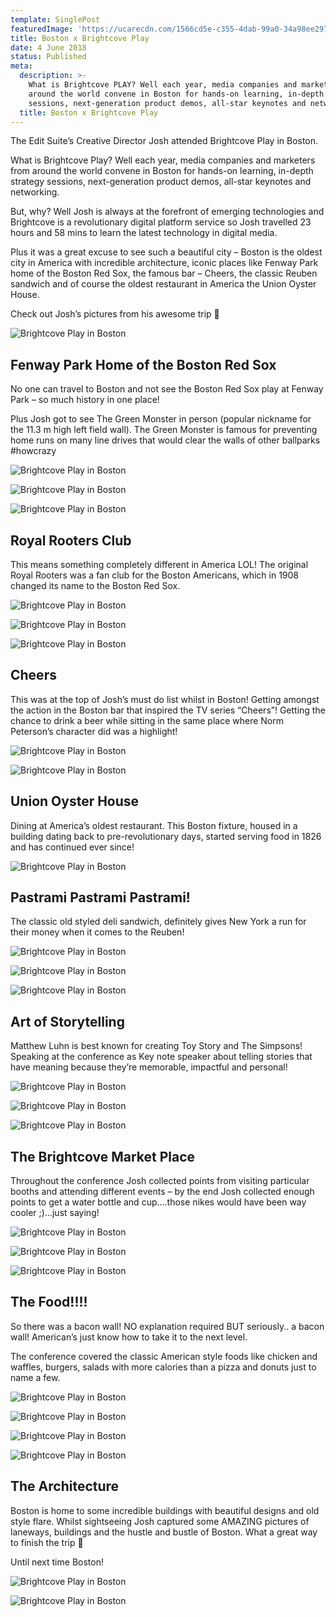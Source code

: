 ```yaml
---
template: SinglePost
featuredImage: 'https://ucarecdn.com/1566cd5e-c355-4dab-99a0-34a98ee29770/'
title: Boston x Brightcove Play
date: 4 June 2018
status: Published
meta:
  description: >-
    What is Brightcove PLAY? Well each year, media companies and marketers from
    around the world convene in Boston for hands-on learning, in-depth strategy
    sessions, next-generation product demos, all-star keynotes and networking.
  title: Boston x Brightcove Play
---
```

The Edit Suite’s Creative Director Josh attended Brightcove Play in Boston.

What is Brightcove Play? Well each year, media companies and marketers from around the world convene in Boston for hands-on learning, in-depth strategy sessions, next-generation product demos, all-star keynotes and networking.

But, why? Well Josh is always at the forefront of emerging technologies and Brightcove is a revolutionary digital platform service so Josh travelled 23 hours and 58 mins to learn the latest technology in digital media.

Plus it was a great excuse to see such a beautiful city – Boston is the oldest city in America with incredible architecture, iconic places like Fenway Park home of the Boston Red Sox, the famous bar – Cheers, the classic Reuben sandwich and of course the oldest restaurant in America the Union Oyster  House.

Check out Josh’s pictures from his awesome trip 🙂

![Brightcove Play in Boston](https://ucarecdn.com/3315bc00-34bc-44ac-b7a6-190bf258faa3/)

## Fenway Park Home of the Boston Red Sox

No one can travel to Boston and not see the Boston Red Sox play at Fenway Park – so much history in one place!

Plus Josh got to see The Green Monster in person (popular nickname for the 11.3 m high left field wall). The Green Monster is famous for preventing home runs on many line drives that would clear the walls of other ballparks #howcrazy

![Brightcove Play in Boston](https://ucarecdn.com/de6d6139-78dc-4ad8-9d61-72217740839e/)

![Brightcove Play in Boston](https://ucarecdn.com/eae67e07-832b-435f-a523-9ec2546c3caa/)

![Brightcove Play in Boston](https://ucarecdn.com/1d9537e0-ecde-4a5c-a8e0-80db90c062c4/)

## Royal Rooters Club

This means something completely different in America LOL! The original Royal Rooters was a fan club for the Boston Americans, which in 1908 changed its name to the Boston Red Sox.

![Brightcove Play in Boston](https://ucarecdn.com/6e3bda88-d346-40c0-ad90-17341c43af9b/)

![Brightcove Play in Boston](https://ucarecdn.com/ef80e1e6-e526-473e-b0d9-74cfb98d8551/)

![Brightcove Play in Boston](https://ucarecdn.com/0eb4af22-80e4-4ff1-b9b5-7ac40058119c/)

## Cheers

This was at the top of Josh’s must do list whilst in Boston! Getting amongst the action in the Boston bar that inspired the TV series “Cheers”! Getting the chance to drink a beer while sitting in the same place where Norm Peterson’s character did was a highlight!

![Brightcove Play in Boston](https://ucarecdn.com/e872103c-6c40-4070-82fb-69cd3abc126f/)

![Brightcove Play in Boston](https://ucarecdn.com/a6f0fc7d-a8cb-48c6-8260-6f098ab7c4dd/)

## Union Oyster House

Dining at America’s oldest restaurant. This Boston fixture, housed in a building dating back to pre-revolutionary days, started serving food in 1826 and has continued ever since!

![Brightcove Play in Boston](https://ucarecdn.com/d2860562-ad5c-4532-9123-00ba6bbf541c/)

## Pastrami Pastrami Pastrami!

The classic old styled deli sandwich, definitely gives New York a run for their money when it comes to the Reuben!

![Brightcove Play in Boston](https://ucarecdn.com/3db7ada0-9136-4057-a25d-ed55ba4a24ef/)

![Brightcove Play in Boston](https://ucarecdn.com/edfae161-656d-4112-88bd-4154c7e797dd/)

![Brightcove Play in Boston](https://ucarecdn.com/bca26f49-79f3-41df-8def-c0dc50f6f089/)

## Art of Storytelling

Matthew Luhn is best known for creating Toy Story and The Simpsons! Speaking at the conference as Key note speaker about telling stories that have meaning because they’re memorable, impactful and personal!

![Brightcove Play in Boston](https://ucarecdn.com/4aaf234d-328d-4b93-9bc6-0f23c4227b3b/)

![Brightcove Play in Boston](https://ucarecdn.com/5cee6fab-1c3e-4940-a271-fb90f5682381/)

![Brightcove Play in Boston](https://ucarecdn.com/283d2299-c28d-4ec2-91b5-0fc8b56606b3/)

## The Brightcove Market Place

Throughout the conference Josh collected points from visiting particular booths and attending different events – by the end Josh collected enough points to get a water bottle and cup….those nikes would have been way cooler ;)…just saying!

![Brightcove Play in Boston](https://ucarecdn.com/6a57dd4c-1304-430d-84d6-056abfdf0b35/)

![Brightcove Play in Boston](https://ucarecdn.com/4bca9df6-54e8-4ed6-b14a-ae0c18473c1e/)

![Brightcove Play in Boston](https://ucarecdn.com/1b065e61-9f24-4b0e-b290-d0a2a4b732f6/)

## The Food!!!!

So there was a bacon wall! NO explanation required BUT seriously.. a bacon wall! American’s just know how to take it to the next level.

The conference covered the classic American style foods like chicken and waffles, burgers, salads with more calories than a pizza and donuts just to name a few.

![Brightcove Play in Boston](https://ucarecdn.com/18bb1814-a231-4541-bb88-a2c1746ededd/)

![Brightcove Play in Boston](https://ucarecdn.com/3ab5dbc8-bb12-4e69-b143-8f685a7329e6/)

![Brightcove Play in Boston](https://ucarecdn.com/547dfabc-e857-4faf-be28-305b84f48507/)

![Brightcove Play in Boston](https://ucarecdn.com/a9354450-4358-44a2-9a0c-2f363dc040db/)

## The Architecture

Boston is home to some incredible buildings with beautiful designs and old style flare. Whilst sightseeing Josh captured some AMAZING pictures of laneways, buildings and the hustle and bustle of Boston. What a great way to finish the trip 🙂

Until next time Boston!

![Brightcove Play in Boston](https://ucarecdn.com/aede4e9b-e6f7-4310-bb20-68b462ea1ab0/)

![Brightcove Play in Boston](https://ucarecdn.com/25d28576-2f3a-46af-b124-94da32c65ddf/)
